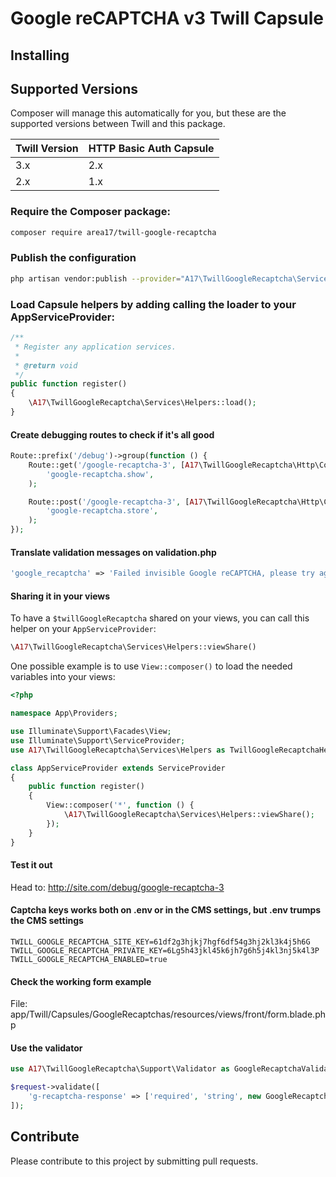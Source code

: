 # Google reCAPTCHA v3 Twill Capsule

## Installing

## Supported Versions
Composer will manage this automatically for you, but these are the supported versions between Twill and this package.

| Twill Version | HTTP Basic Auth Capsule |
|---------------|-------------------------|
| 3.x           | 2.x                     |
| 2.x           | 1.x                     |

### Require the Composer package:

```bash
composer require area17/twill-google-recaptcha
```

### Publish the configuration

```bash
php artisan vendor:publish --provider="A17\TwillGoogleRecaptcha\ServiceProvider"
```

### Load Capsule helpers by adding calling the loader to your AppServiceProvider:

```php
/**
 * Register any application services.
 *
 * @return void
 */
public function register()
{
    \A17\TwillGoogleRecaptcha\Services\Helpers::load();
}
```

#### Create debugging routes to check if it's all good

```php
Route::prefix('/debug')->group(function () {
    Route::get('/google-recaptcha-3', [A17\TwillGoogleRecaptcha\Http\Controllers\TwillGoogleRecaptchaFrontController::class, 'show'])->name(
        'google-recaptcha.show',
    );

    Route::post('/google-recaptcha-3', [A17\TwillGoogleRecaptcha\Http\Controllers\TwillGoogleRecaptchaFrontController::class, 'store'])->name(
        'google-recaptcha.store',
    );
});
```

#### Translate validation messages on validation.php

```php
'google_recaptcha' => 'Failed invisible Google reCAPTCHA, please try again.',
```

#### Sharing it in your views

To have a `$twillGoogleRecaptcha` shared on your views, you can call this helper on your `AppServiceProvider`: 

```php
\A17\TwillGoogleRecaptcha\Services\Helpers::viewShare()
```

One possible example is to use `View::composer()` to load the needed variables into your views: 

``` php
<?php

namespace App\Providers;

use Illuminate\Support\Facades\View;
use Illuminate\Support\ServiceProvider;
use A17\TwillGoogleRecaptcha\Services\Helpers as TwillGoogleRecaptchaHelpers;

class AppServiceProvider extends ServiceProvider
{
    public function register()
    {
        View::composer('*', function () {
            \A17\TwillGoogleRecaptcha\Services\Helpers::viewShare();
        });
    }
}
```

#### Test it out

Head to: http://site.com/debug/google-recaptcha-3

#### Captcha keys works both on .env or in the CMS settings, but .env trumps the CMS settings

```dotenv
TWILL_GOOGLE_RECAPTCHA_SITE_KEY=61df2g3hjkj7hgf6df54g3hj2kl3k4j5h6G
TWILL_GOOGLE_RECAPTCHA_PRIVATE_KEY=6Lg5h43jkl45k6jh7g6h5j4kl3nj5k4l3P
TWILL_GOOGLE_RECAPTCHA_ENABLED=true
```

#### Check the working form example

File: app/Twill/Capsules/GoogleRecaptchas/resources/views/front/form.blade.php

#### Use the validator

```php
use A17\TwillGoogleRecaptcha\Support\Validator as GoogleRecaptchaValidator;

$request->validate([
    'g-recaptcha-response' => ['required', 'string', new GoogleRecaptchaValidator()],
]);
```

## Contribute

Please contribute to this project by submitting pull requests.

